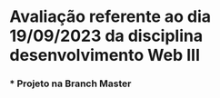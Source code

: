 <h1>Avaliação referente ao dia 19/09/2023 da disciplina desenvolvimento Web III</h1>

<h3>* Projeto na Branch Master</h3>
